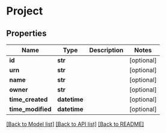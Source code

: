 # Project

## Properties
Name | Type | Description | Notes
------------ | ------------- | ------------- | -------------
**id** | **str** |  | [optional] 
**urn** | **str** |  | [optional] 
**name** | **str** |  | [optional] 
**owner** | **str** |  | [optional] 
**time_created** | **datetime** |  | [optional] 
**time_modified** | **datetime** |  | [optional] 

[[Back to Model list]](../README.md#documentation-for-models) [[Back to API list]](../README.md#documentation-for-api-endpoints) [[Back to README]](../README.md)


